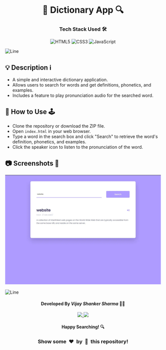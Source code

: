 <h1 align='center'><b>📖 Dictionary App 🔍</b></h1>

<!-- -------------------------------------------------------------------------------------------------------------- -->

<h3 align='center'>Tech Stack Used 🛠️</h3>

<div align='center'>

  ![HTML5](https://img.shields.io/badge/html5-%23E34F26.svg?style=for-the-badge&logo=html5&logoColor=white)
  ![CSS3](https://img.shields.io/badge/css3-%231572B6.svg?style=for-the-badge&logo=css3&logoColor=white)
  ![JavaScript](https://img.shields.io/badge/javascript-%23323330.svg?style=for-the-badge&logo=javascript&logoColor=%23F7DF1E)

</div>

![Line](https://github.com/Avdhesh-Varshney/WebMasterLog/assets/114330097/4b78510f-a941-45f8-a9d5-80ed0705e847)

<!-- -------------------------------------------------------------------------------------------------------------- -->

## 💡 Description ℹ️

- A simple and interactive dictionary application.
- Allows users to search for words and get definitions, phonetics, and examples.
- Includes a feature to play pronunciation audio for the searched word.

<!-- -------------------------------------------------------------------------------------------------------------- -->

## 🚀 How to Use 🕹️

- Clone the repository or download the ZIP file.
- Open `index.html` in your web browser.
- Type a word in the search box and click "Search" to retrieve the word's definition, phonetics, and examples.
- Click the speaker icon to listen to the pronunciation of the word.

<!-- -------------------------------------------------------------------------------------------------------------- -->

## 📷 Screenshots 📸

<!-- Add screenshots or demo GIFs of your application -->

![Screenshot](./screenshot.webp)

![Line](https://github.com/Avdhesh-Varshney/WebMasterLog/assets/114330097/4b78510f-a941-45f8-a9d5-80ed0705e847)

<!-- -------------------------------------------------------------------------------------------------------------- -->

<h4 align='center'>Developed By <b><i>Vijay Shanker Sharma</i></b> 👨‍💻</h4>
<p align='center'>
  <a href='www.linkedin.com/in/vijay-shanker-sharma'>
    <img src='https://img.shields.io/badge/linkedin-%230077B5.svg?style=for-the-badge&logo=linkedin&logoColor=white' />
  </a>
  <a href='https://github.com/thevijayshankersharma'>
    <img src='https://img.shields.io/badge/github-%23121011.svg?style=for-the-badge&logo=github&logoColor=white' />
  </a>
</p>

<h4 align='center'>Happy Searching! 🔍</h4>

<h3 align="center">Show some &nbsp;❤️&nbsp; by &nbsp;🌟&nbsp; this repository!</h3>
